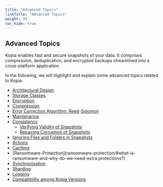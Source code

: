 ```yaml
---
title: "Advanced Topics"
linkTitle: "Advanced Topics"
weight: 99
toc_hide: true
---
```


## Advanced Topics
Kopia enables fast and secure snapshots of your data. It comprises compression, deduplication, and encrypted backups streamlined into a cross-platform application. 

In the following, we will highlight and explain some advanced topics related to Kopia. 

* [Architectural Design](architecture/#architecture)
* [Storage Classes](storage-tiers/#storage-classes)
* [Encryption](encryption/#encryption)
* [Compression](compression/#compression)
* [Error Correction Algorithm: Reed-Solomon](ecc/#error-correction-algorithm)
* [Maintenance](maintenance/#maintenance)
* [Consistency](consistency/#consistency)
	* [Verifying Validity of Snapshots](consistency/#verifying-validity-of-snapshots)
	* [Repairing Corruption of Snapshots](consistency/#repairing-corruption-of-snapshots)
* [Ignoring Files and Folders in Snapshots](kopiaignore/#ignoring-files-and-folders-in-snapshots)
* [Actions](actions/#actions)
* [Caching](caching/#caching)
* [Ransomware-Protection](ransomware-protection/#what-is-ransomware-and-why-do-we-need-extra protections?)
* [Synchronization](synchronization/#synchronization)
* [Sharding](sharding/#sharding)
* [Logging](logging/#logging)
* [Compatibility among Kopia Versions](compatibility/#compatibility)
